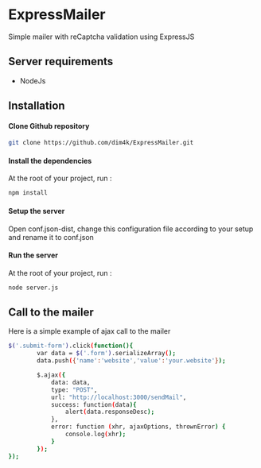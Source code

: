 ExpressMailer
=====
<p>Simple mailer with reCaptcha validation using ExpressJS</p>

Server requirements
----
* NodeJs

Installation
----

#### Clone Github repository

```sh
git clone https://github.com/dim4k/ExpressMailer.git
```
#### Install the dependencies

At the root of your project, run :

```sh
npm install
```

#### Setup the server

Open conf.json-dist, change this configuration file according to your setup and rename it to conf.json

#### Run the server

At the root of your project, run :

```sh
node server.js
```
Call to the mailer
----
Here is a simple example of ajax call to the mailer

```sh
$('.submit-form').click(function(){
        var data = $('.form').serializeArray();
        data.push({'name':'website','value':'your.website'});

        $.ajax({
            data: data,
            type: "POST",
            url: "http://localhost:3000/sendMail",
            success: function(data){
                alert(data.responseDesc);
            },
            error: function (xhr, ajaxOptions, thrownError) {
                console.log(xhr);
            }
        });
});
```
